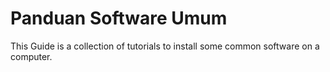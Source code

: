 # Panduan Software Umum
This Guide is a collection of tutorials to install some common software on a computer.

